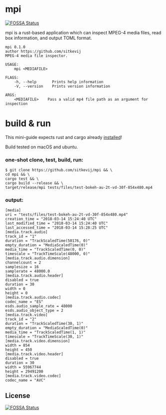 # mpi
[![FOSSA Status](https://app.fossa.io/api/projects/git%2Bgithub.com%2Fsitkevij%2Fmpi.svg?type=shield)](https://app.fossa.io/projects/git%2Bgithub.com%2Fsitkevij%2Fmpi?ref=badge_shield)


mpi is a rust-based application which can inspect MPEG-4 media files, read box information, and output TOML format.

```
mpi 0.1.0
author https://github.com/sitkevij
MPEG-4 media file inspector.

USAGE:
    mpi <MEDIAFILE>

FLAGS:
    -h, --help       Prints help information
    -V, --version    Prints version information

ARGS:
    <MEDIAFILE>    Pass a valid mp4 file path as an argument for inspection
```

# build & run

This mini-guide expects rust and cargo already [installed](https://www.rust-lang.org/en-US/install.html)!

Build tested on macOS and ubuntu.

### one-shot clone, test, build, run:
```
$ git clone https://github.com/sitkevij/mpi && \
cd mpi && \
cargo test && \
cargo build --release && \
target/release/mpi tests/files/test-bokeh-au-2t-vd-30f-854x480.mp4
```

### output:
```
[media]
uri = "tests/files/test-bokeh-au-2t-vd-30f-854x480.mp4"
creation_time = "2018-03-14 15:24:40 UTC"
last_modified_time = "2018-03-14 15:24:40 UTC"
last_accessed_time = "2018-03-14 15:28:25 UTC"
[media.track.audio]
track_id = "1"
duration = "TrackScaledTime(50176, 0)"
empty_duration = "MediaScaledTime(0)"
media_time = "TrackScaledTime(0, 0)"
timescale = "TrackTimeScale(48000, 0)"
[media.track.audio.dimension]
channelcount = 2
samplesize = 16
samplerate = 48000.0
[media.track.audio.header]
disabled = true
duration = 30
width = 0
height = 0
[media.track.audio.codec]
codec_name = "ES"
esds.audio_sample_rate = 48000
esds.audio_object_type = 2
[media.track.video]
track_id = "2"
duration = "TrackScaledTime(30, 1)"
empty_duration = "MediaScaledTime(0)"
media_time = "TrackScaledTime(1, 1)"
timescale = "TrackTimeScale(30, 1)"
[media.track.video.dimension]
width = 854
height = 450
[media.track.video.header]
disabled = true
duration = 30
width = 55967744
height = 29491200
[media.track.video.codec]
codec_name = "AVC"
```


## License
[![FOSSA Status](https://app.fossa.io/api/projects/git%2Bgithub.com%2Fsitkevij%2Fmpi.svg?type=large)](https://app.fossa.io/projects/git%2Bgithub.com%2Fsitkevij%2Fmpi?ref=badge_large)